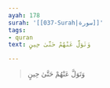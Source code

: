 ```yaml
---
ayah: 178
surah: '[[037-Surah|سورة]]'
tags:
- quran
text: وَتَوَلَّ عَنْهُمْ حَتَّىٰ حِينٍ

---
```

> وَتَوَلَّ عَنْهُمْ حَتَّىٰ حِينٍ
